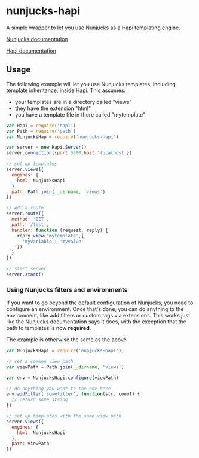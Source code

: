 # nunjucks-hapi
A simple wrapper to let you use Nunjucks as a Hapi templating engine.

[Nunjucks documentation](http://mozilla.github.io/nunjucks/api.html)

[Hapi documentation](http://hapijs.com/api)

## Usage

The following example will let you use Nunjucks templates, including template
inheritance, inside Hapi. This assumes:

* your templates are in a directory called "views"
* they have the extension "html"
* you have a template file in there called "mytemplate"

```javascript
var Hapi = require('hapi')
var Path = require('path')
var NunjucksHap = require('nunjucks-hapi')

var server = new Hapi.Server()
server.connection({port:5000,host:'localhost'})

// set up templates
server.views({
  engines: {
    html: NunjucksHapi
  },
  path: Path.join(__dirname, 'views')
})

// Add a route
server.route({
  method: 'GET',
  path: '/test',
  handler: function (request, reply) {
    reply.view('mytemplate',{
      'myvariable': 'myvalue'
    })
  }
})

// start server
server.start()
```

### Using Nunjucks filters and environments

If you want to go beyond the default configuration of Nunjucks, you 
need to configure an environment. Once that's done, you can do
anything to the environment, like add filters or custom tags via 
extensions. This works just like the Nunjucks documentation says it
does, with the exception that the path to templates is now **required**.

The example is otherwise the same as the above

```javascript
var NunjucksHapi = require('nunjucks-hapi');

// set a common view path
var viewPath = Path.join(__dirname, 'views')

var env = NunjucksHapi.configure(viewPath)

// do anything you want to the env here
env.addFilter('somefilter', function(str, count) {
  // return some string
})

// set up templates with the same view path
server.views({
  engines: {
    html: NunjucksHapi
  },
  path: viewPath
})

```
